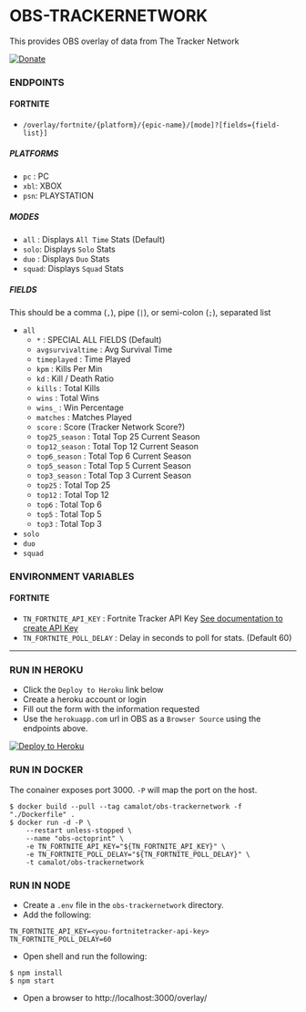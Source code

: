 # OBS-TRACKERNETWORK

This provides OBS overlay of data from The Tracker Network

[![Donate](https://www.paypalobjects.com/en_US/i/btn/btn_donateCC_LG.gif)](https://www.paypal.com/cgi-bin/webscr?cmd=_s-xclick&hosted_button_id=5ZZF3RAC2HASS)

### ENDPOINTS

#### FORTNITE

- `/overlay/fortnite/{platform}/{epic-name}/[mode]?[fields={field-list}]`

##### PLATFORMS

- `pc` : PC
- `xbl`: XBOX
- `psn`: PLAYSTATION

##### MODES

- `all` : Displays `All Time` Stats (Default)
- `solo`: Displays `Solo` Stats
- `duo` : Displays `Duo` Stats
- `squad`: Displays `Squad` Stats

##### FIELDS

This should be a comma (`,`), pipe (`|`), or semi-colon (`;`), separated list
- `all`
	- `*` : SPECIAL ALL FIELDS (Default)
	- `avgsurvivaltime` : Avg Survival Time
	- `timeplayed` : Time Played
	- `kpm` : Kills Per Min
	- `kd` : Kill / Death Ratio
	- `kills` : Total Kills
	- `wins` : Total Wins
	- `wins_` : Win Percentage
	- `matches` : Matches Played
	- `score` : Score (Tracker Network Score?)
	- `top25_season` : Total Top 25 Current Season
	- `top12_season` : Total Top 12 Current Season
	- `top6_season` : Total Top 6 Current Season
	- `top5_season` : Total Top 5 Current Season
	- `top3_season` : Total Top 3 Current Season
	- `top25` : Total Top 25
	- `top12` : Total Top 12
	- `top6` : Total Top 6
	- `top5` : Total Top 5
	- `top3` : Total Top 3
- `solo`
- `duo`
- `squad`
### ENVIRONMENT VARIABLES

#### FORTNITE
- `TN_FORTNITE_API_KEY` : Fortnite Tracker API Key [See documentation to create API Key](https://fortnitetracker.com/site-api)
- `TN_FORTNITE_POLL_DELAY` : Delay in seconds to poll for stats. (Default 60)

---

### RUN IN HEROKU

- Click the `Deploy to Heroku` link below
- Create a heroku account or login
- Fill out the form with the information requested
- Use the `herokuapp.com` url in OBS as a `Browser Source` using the endpoints above.

[![Deploy to Heroku](https://www.herokucdn.com/deploy/button.png)](https://heroku.com/deploy)



### RUN IN DOCKER

The conainer exposes port 3000. `-P` will map the port on the host.

```shell
$ docker build --pull --tag camalot/obs-trackernetwork -f "./Dockerfile" .
$ docker run -d -P \
	--restart unless-stopped \
	--name "obs-octoprint" \
	-e TN_FORTNITE_API_KEY="${TN_FORTNITE_API_KEY}" \
	-e TN_FORTNITE_POLL_DELAY="${TN_FORTNITE_POLL_DELAY}" \
	-t camalot/obs-trackernetwork
```

### RUN IN NODE

- Create a `.env` file in the `obs-trackernetwork` directory. 
- Add the following:
```
TN_FORTNITE_API_KEY=<you-fortnitetracker-api-key>
TN_FORTNITE_POLL_DELAY=60
```
- Open shell and run the following:
```shell
$ npm install
$ npm start
```
- Open a browser to http://localhost:3000/overlay/
